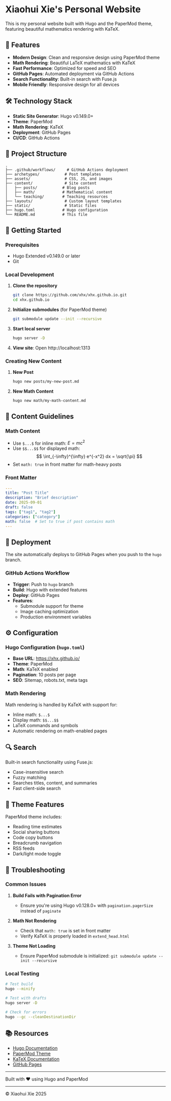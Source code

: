 # Xiaohui Xie's Personal Website

This is my personal website built with Hugo and the PaperMod theme, featuring beautiful mathematics rendering with KaTeX.

## 🚀 Features

- **Modern Design**: Clean and responsive design using PaperMod theme
- **Math Rendering**: Beautiful LaTeX mathematics with KaTeX
- **Fast Performance**: Optimized for speed and SEO
- **GitHub Pages**: Automated deployment via GitHub Actions
- **Search Functionality**: Built-in search with Fuse.js
- **Mobile Friendly**: Responsive design for all devices

## 🛠️ Technology Stack

- **Static Site Generator**: Hugo v0.149.0+
- **Theme**: PaperMod
- **Math Rendering**: KaTeX
- **Deployment**: GitHub Pages
- **CI/CD**: GitHub Actions

## 📁 Project Structure

```
.
├── .github/workflows/     # GitHub Actions deployment
├── archetypes/           # Post templates
├── assets/               # CSS, JS, and images
├── content/              # Site content
│   ├── posts/           # Blog posts
│   ├── math/            # Mathematical content
│   └── teaching/        # Teaching resources
├── layouts/              # Custom layout templates
├── static/               # Static files
├── hugo.toml            # Hugo configuration
└── README.md            # This file
```

## 🚀 Getting Started

### Prerequisites

- Hugo Extended v0.149.0 or later
- Git

### Local Development

1. **Clone the repository**
   ```bash
   git clone https://github.com/xhx/xhx.github.io.git
   cd xhx.github.io
   ```

2. **Initialize submodules** (for PaperMod theme)
   ```bash
   git submodule update --init --recursive
   ```

3. **Start local server**
   ```bash
   hugo server -D
   ```

4. **View site**: Open http://localhost:1313

### Creating New Content

1. **New Post**
   ```bash
   hugo new posts/my-new-post.md
   ```

2. **New Math Content**
   ```bash
   hugo new math/my-math-content.md
   ```

## 📝 Content Guidelines

### Math Content

- Use `$...$` for inline math: $E=mc^2$
- Use `$$...$$` for displayed math:
  $$
  \int_{-\infty}^{\infty} e^{-x^2} dx = \sqrt{\pi}
  $$
- Set `math: true` in front matter for math-heavy posts

### Front Matter

```yaml
---
title: "Post Title"
description: "Brief description"
date: 2025-09-01
draft: false
tags: ["tag1", "tag2"]
categories: ["category"]
math: false  # Set to true if post contains math
---
```

## 🚀 Deployment

The site automatically deploys to GitHub Pages when you push to the `hugo` branch.

### GitHub Actions Workflow

- **Trigger**: Push to `hugo` branch
- **Build**: Hugo with extended features
- **Deploy**: GitHub Pages
- **Features**: 
  - Submodule support for theme
  - Image caching optimization
  - Production environment variables

## ⚙️ Configuration

### Hugo Configuration (`hugo.toml`)

- **Base URL**: https://xhx.github.io/
- **Theme**: PaperMod
- **Math**: KaTeX enabled
- **Pagination**: 10 posts per page
- **SEO**: Sitemap, robots.txt, meta tags

### Math Rendering

Math rendering is handled by KaTeX with support for:
- Inline math: `$...$`
- Display math: `$$...$$`
- LaTeX commands and symbols
- Automatic rendering on math-enabled pages

## 🔍 Search

Built-in search functionality using Fuse.js:
- Case-insensitive search
- Fuzzy matching
- Searches titles, content, and summaries
- Fast client-side search

## 📱 Theme Features

PaperMod theme includes:
- Reading time estimates
- Social sharing buttons
- Code copy buttons
- Breadcrumb navigation
- RSS feeds
- Dark/light mode toggle

## 🐛 Troubleshooting

### Common Issues

1. **Build Fails with Pagination Error**
   - Ensure you're using Hugo v0.128.0+ with `pagination.pagerSize` instead of `paginate`

2. **Math Not Rendering**
   - Check that `math: true` is set in front matter
   - Verify KaTeX is properly loaded in `extend_head.html`

3. **Theme Not Loading**
   - Ensure PaperMod submodule is initialized: `git submodule update --init --recursive`

### Local Testing

```bash
# Test build
hugo --minify

# Test with drafts
hugo server -D

# Check for errors
hugo --gc --cleanDestinationDir
```

## 📚 Resources

- [Hugo Documentation](https://gohugo.io/documentation/)
- [PaperMod Theme](https://github.com/adityatelange/hugo-PaperMod)
- [KaTeX Documentation](https://katex.org/docs/)
- [GitHub Pages](https://pages.github.com/)


---

Built with ❤️ using Hugo and PaperMod

---

© Xiaohui Xie 2025